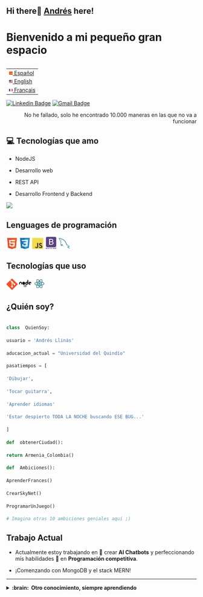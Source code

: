 
## Hi there👋 [Andrés](https://github.com/andre101011) here!  

<h1>Bienvenido a mi pequeño gran espacio</h1>

<table align="right">
 <tr><td><a href="README_es.md"><img src="images/es-flag.png" height="10"> Español</a></td></tr>
 <tr><td><a href="README.md"><img src="images/us-flag.png" height="10"> English</a></td></tr>
 <tr><td><a href="README_fr.md"><img src="images/fr-flag.png" height="10"> Français</a></td></tr>
</table>

[![Linkedin Badge](https://img.shields.io/badge/-Andrés%20Llinás-blue?style=flat-square&logo=Linkedin&logoColor=white&link=https://www.https://www.linkedin.com/in/andres-llinas-r/)](https://www.linkedin.com/in/andres-llinas-r/) [![Gmail Badge](https://img.shields.io/badge/-andreslli1707@gmail.com-c14438?style=flat-square&logo=Gmail&logoColor=white&link=mailto:andreslli1707@gmail.com)](mailto:andreslli1707@gmail.com) 


<div  style="text-align: right">No he fallado, solo he encontrado 10.000 maneras en las que no va a funcionar </div>

  

## :computer: Tecnologías que amo

* NodeJS

* Desarrollo web

* REST API

* Desarrollo  Frontend y Backend 

  

<img  src = "https://github-readme-stats.vercel.app/api/top-langs/?username=andre101011&layout=compact">

  

## Lenguages de programación

<img  src = 'https://github.com/andre101011/andre101011/blob/main/images/html.svg'  width='30'/>  <img  src = 'https://github.com/andre101011/andre101011/blob/main/images/css.svg'  width='30'/>  <img  src = 'https://github.com/andre101011/andre101011/blob/main/images/js.svg'  width='30'/>  <img  src = 'https://github.com/andre101011/andre101011/blob/main/images/bootstrap.svg'  width='33'/> 
<img  src = 'https://github.com/andre101011/andre101011/blob/main/images/sql.svg'  width='30'/>

## Tecnologías que uso

<img  src = 'https://github.com/andre101011/andre101011/blob/main/images/git.svg'  width='30'/>  <img  src = 'https://github.com/andre101011/andre101011/blob/main/images/nodejs.svg'  width='33'/>  <img  src = 'https://github.com/andre101011/andre101011/blob/main/images/react.svg'  width='33'/>

## ¿Quién soy?

```python

class  QuienSoy:

usuario = 'Andrés Llinás'

aducacion_actual = "Universidad del Quindío"

pasatiempos = [

'Dibujar',

'Tocar guitarra',

'Aprender idiomas'

'Estar despierto TODA LA NOCHE buscando ESE BUG...'

]

def  obtenerCiudad():

return Armenia_Colombia()

def  Ambiciones():

AprenderFrances()

CrearSkyNet()

ProgramarUnJuego()

# Imagina otras 10 ambiciones geniales aquí ;)

```

## Trabajo Actual

* Actualmente estoy trabajando en 🔭 crear **AI Chatbots** y perfeccionando mis habilidades 🌱 en **Programación competitiva**.

* ¡Comenzando con MongoDB y el stack MERN!


<hr/>
  
<details>
  <summary><b>:brain: &nbsp;Otro conocimiento, siempre aprendiendo</b></summary>
  <br/>

![Java](https://img.shields.io/badge/JAVA-007396.svg?&style=flat&logo=java&logoColor=white)&nbsp;
![JSF](https://img.shields.io/badge/JSF-323330.svg?&style=flat&logo=eclipse&logoColor=white)&nbsp;
![Angular](https://img.shields.io/badge/ANGULAR-DD0031.svg?&style=flat&logo=angular&logoColor=white)&nbsp;
![Spring](https://img.shields.io/badge/SPRING-6DB33F.svg?&style=flat&logo=spring&logoColor=white)&nbsp;
![Hibernate](https://img.shields.io/badge/HIBERNATE-121011.svg?&style=flat&logo=red-hat&logoColor=white)
![HTML5](https://img.shields.io/badge/HTML5-E34F26.svg?&style=flat&logo=html5&logoColor=white)&nbsp;
![CSS3](https://img.shields.io/badge/CSS3-%231572B6.svg?&style=flat&logo=css3&logoColor=white)&nbsp;
![JavaScript](https://img.shields.io/badge/JAVASCRIPT-323330.svg?&style=flat&logo=javascript&logoColor=%23F7DF1E)&nbsp;
![Git](https://img.shields.io/badge/GIT-%23F05033.svg?&style=flat&logo=git&logoColor=white)&nbsp;
![GitHub](https://img.shields.io/badge/GITHUB-%23121011.svg?&style=flat&logo=github&logoColor=white)&nbsp;
![GitLab](https://img.shields.io/badge/GITLAB-%23181717.svg?&style=flat&logo=gitlab&logoColor=white)&nbsp;
![REST API](https://img.shields.io/badge/REST-02569B.svg?&style=flat&logo=rest&logoColor=white)&nbsp;
![LINUX](https://img.shields.io/badge/LINUX-FCC624?style=flat-square&logo=linux&logoColor=black)
![VSCode](https://img.shields.io/badge/VSCODE-007ACC.svg?&style=flat&logo=visual-studio-code)&nbsp;
![Eclipse](https://img.shields.io/badge/ECLIPSE-2C2255.svg?&style=flat&logo=eclipse)&nbsp;
![IntelliJ](https://img.shields.io/badge/INTELLIJ-000000.svg?&style=flat&logo=intellij-idea)&nbsp;\
![Clean Architecture](https://img.shields.io/badge/CLEAN%20ARCHITECTURE-6DB33F.svg?&style=flat&logoColor=white)&nbsp;
![SCRUM](https://img.shields.io/badge/SCRUM-6DB33F.svg?&style=flat&logo=ddd&logoColor=white)&nbsp;

